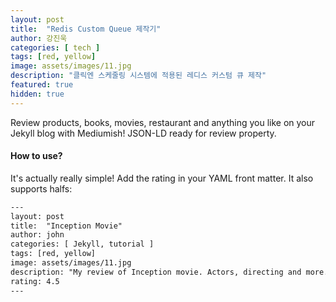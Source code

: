 ```yaml
---
layout: post
title:  "Redis Custom Queue 제작기"
author: 강진욱
categories: [ tech ]
tags: [red, yellow]
image: assets/images/11.jpg
description: "클릭엔 스케줄링 시스템에 적용된 레디스 커스텀 큐 제작"
featured: true
hidden: true
---
```


Review products, books, movies, restaurant and anything you like on your Jekyll blog with Mediumish! JSON-LD ready for review property.

#### How to use?

It's actually really simple! Add the rating in your YAML front matter. It also supports halfs:

```html
---
layout: post
title:  "Inception Movie"
author: john
categories: [ Jekyll, tutorial ]
tags: [red, yellow]
image: assets/images/11.jpg
description: "My review of Inception movie. Actors, directing and more."
rating: 4.5
---
```